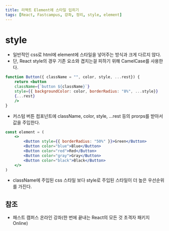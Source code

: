 ```yaml
---
title: 리액트 Element에 스타일 입히기
tags: [React, Fastcampus, 강좌, 정리, style, element]
---
```


# style
- 일반적인 css로 html에 element에 스타일을 넣어주는 방식과 크게 다르지 않다.
- 단, React style의 경우 기존 요소와 겹치는걸 피하기 위해 CamelCase를 사용한다.
```jsx
function Button({ className = "", color, style, ...rest}) {
    return <button
    className={`button ${className}`}
    style={{ backgroundColor: color, borderRadius: "8%", ...style}}
    {...rest}
    />
}
```

- 커스텀 버튼 컴포넌트에 className, color, style, ...rest 등의 prorps를 받아서 값을 주입한다.

```jsx
const element = (
    <>
        <Button style={{ borderRadius: "50%" }}>Green</Button>
        <Button color="blue">Blue</Button>
        <Button color="red">Red</Button>
        <Button color="gray">Gray</Button>
        <Button color="black">Black</Button>
    </>
)
```
- className에 주입된 css 스타일 보다 style로 주입된 스타일이 더 높은 우선순위를 가진다.

## 참조

- 패스트 캠퍼스 온라인 강좌(한 번에 끝내는 React의 모든 것 초격자 패키지 Online)
